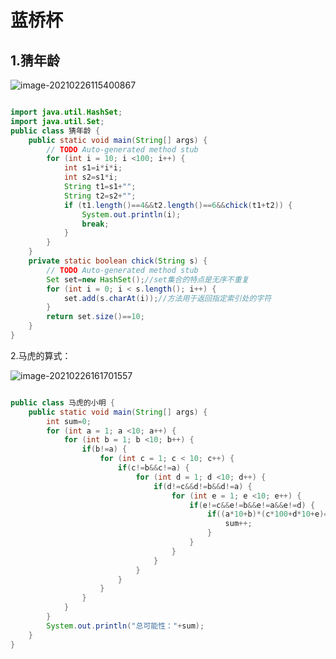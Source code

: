# 蓝桥杯

## 1.猜年龄

![image-20210226115400867](C:\Users\jl\AppData\Roaming\Typora\typora-user-images\image-20210226115400867.png)

```java

import java.util.HashSet;
import java.util.Set;
public class 猜年龄 {
	public static void main(String[] args) {
		// TODO Auto-generated method stub
		for (int i = 10; i <100; i++) {
			int s1=i*i*i;
			int s2=s1*i;
			String t1=s1+"";
			String t2=s2+"";
			if (t1.length()==4&&t2.length()==6&&chick(t1+t2)) {
				System.out.println(i);
				break;
			}
		}
	}
	private static boolean chick(String s) {
		// TODO Auto-generated method stub
		Set set=new HashSet();//set集合的特点是无序不重复
		for (int i = 0; i < s.length(); i++) {
			set.add(s.charAt(i));//方法用于返回指定索引处的字符
		}
		return set.size()==10;
	}
}

```

2.马虎的算式：

![image-20210226161701557](C:\Users\jl\AppData\Roaming\Typora\typora-user-images\image-20210226161701557.png)

```java

public class 马虎的小明 {
	public static void main(String[] args) {
		int sum=0;
		for (int a = 1; a <10; a++) {
			for (int b = 1; b <10; b++) {
				if(b!=a) {
					for (int c = 1; c < 10; c++) {
						if(c!=b&&c!=a) {
							for (int d = 1; d <10; d++) {
								if(d!=c&&d!=b&&d!=a) {
									for (int e = 1; e <10; e++) {
										if(e!=c&&e!=b&&e!=a&&e!=d) {
											if((a*10+b)*(c*100+d*10+e)==(a*100+d*10+b)*(c*10+e)) {
												sum++;
											}
										}
									}
								}
							}
						}
					}
				}
			}
		}
		System.out.println("总可能性："+sum);
	}
}

```

